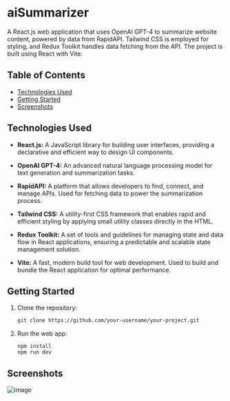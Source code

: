 # aiSummarizer
A React.js web application that uses OpenAI GPT-4 to summarize website content, powered by data from RapidAPI. Tailwind CSS is employed for styling, and Redux Toolkit handles data fetching from the API. The project is built using React with Vite.

## Table of Contents

- [Technologies Used](#technologies-used)
- [Getting Started](#getting-started)
- [Screenshots](#screenshots)




## Technologies Used

- **React.js:** A JavaScript library for building user interfaces, providing a declarative and efficient way to design UI components.

- **OpenAI GPT-4:** An advanced natural language processing model for text generation and summarization tasks.

- **RapidAPI:** A platform that allows developers to find, connect, and manage APIs. Used for fetching data to power the summarization process.

- **Tailwind CSS:** A utility-first CSS framework that enables rapid and efficient styling by applying small utility classes directly in the HTML.

- **Redux Toolkit:** A set of tools and guidelines for managing state and data flow in React applications, ensuring a predictable and scalable state management solution.

- **Vite:** A fast, modern build tool for web development. Used to build and bundle the React application for optimal performance.


## Getting Started

1. Clone the repository:

   ```bash
   git clone https://github.com/your-username/your-project.git
   ```
2. Run the web app:
   ```
   npm install
   npm run dev
   ```

## Screenshots
![image](https://github.com/mlaskowski7/aiSummarizer/assets/144243838/b57b645b-e1ed-4c78-bffe-8115b6e22326)

   
